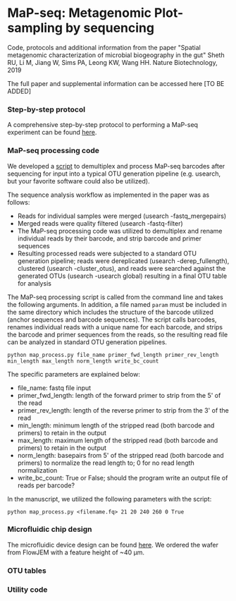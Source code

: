 # MaP-seq: Metagenomic Plot-sampling by sequencing

Code, protocols and additional information from the paper "Spatial metagenomic characterization of microbial biogeography in the gut" Sheth RU, Li M, Jiang W, Sims PA, Leong KW, Wang HH. Nature Biotechnology, 2019

The full paper and supplemental information can be accessed here [TO BE ADDED]

### Step-by-step protocol

A comprehensive step-by-step protocol to performing a MaP-seq experiment can be found [here](./protocol.md).

### MaP-seq processing code

We developed a [script](./processing/) to demultiplex and process MaP-seq barcodes after sequencing for input into a typical OTU generation pipeline (e.g. usearch, but your favorite software could also be utilized). 

The sequence analysis workflow as implemented in the paper was as follows: 
- Reads for individual samples were merged (usearch -fastq_mergepairs) 
- Merged reads were quality filtered (usearch -fastq-filter)
- The MaP-seq processing code was utilized to demultiplex and rename individual reads by their barcode, and strip barcode and primer sequences
- Resulting processed reads were subjected to a standard OTU generation pipeline; reads were dereplicated (usearch -derep_fullength), clustered (usearch -cluster_otus), and reads were searched against the generated OTUs (usearch -usearch global) resulting in a final OTU table for analysis

The MaP-seq processing script is called from the command line and takes the following arguments. In addition, a file named `param` must be included in the same directory which includes the structure of the barcode utilized (anchor sequences and barcode sequences). The script calls barcodes, renames individual reads with a unique name for each barcode, and strips the barcode and primer sequences from the reads, so the resulting read file can be analyzed in standard OTU generation pipelines. 

```
python map_process.py file_name primer_fwd_length primer_rev_length min_length max_length norm_length write_bc_count
``` 

The specific parameters are explained below: 
- file_name: fastq file input
- primer_fwd_length: length of the forward primer to strip from the 5' of the read
- primer_rev_length: length of the reverse primer to strip from the 3' of the read
- min_length: minimum length of the stripped read (both barcode and primers) to retain in the output
- max_length: maximum length of the stripped read (both barcode and primers) to retain in the output
- norm_length: basepairs from 5' of the stripped read (both barcode and primers) to normalize the read length to; 0 for no read length normalization
- write_bc_count: True or False; should the program write an output file of reads per barcode? 

In the manuscript, we utilized the following parameters with the script: 

```
python map_process.py <filename.fq> 21 20 240 260 0 True
```

### Microfluidic chip design

The microfluidic device design can be found [here](./microfluidic/). We ordered the wafer from FlowJEM with a feature height of ~40 μm. 

### OTU tables

### Utility code

